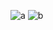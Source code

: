 
![a](https://github.com/osmanbatuhankalkan/HAKERRANK-30-DAY/assets/119897554/e400cd86-a39a-417e-8f0a-82f649fea7cd)
![b](https://github.com/osmanbatuhankalkan/HAKERRANK-30-DAY/assets/119897554/033a37bf-2c32-4137-a727-940b1db684ae)
